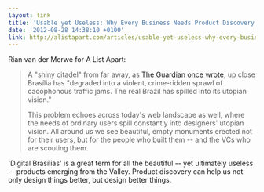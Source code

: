 ```yaml
---
layout: link
title: 'Usable yet Useless: Why Every Business Needs Product Discovery'
date: '2012-08-28 14:38:10 +0100'
link: http://alistapart.com/articles/usable-yet-useless-why-every-business-needs-product-discovery/
---
```

Rian van der Merwe for A List Apart:

> A "shiny citadel" from far away, as [The Guardian once wrote][1], up close Brasília has "degraded into a violent, crime-ridden sprawl of cacophonous traffic jams. The real Brazil has spilled into its utopian vision."
> 
> This problem echoes across today's web landscape as well, where the needs of ordinary users spill constantly into designers' utopian vision. All around us we see beautiful, empty monuments erected not for their users, but for the people who built them -- and the VCs who are scouting them.

'Digital Brasílias' is a great term for all the beautiful -- yet ultimately useless -- products emerging from the Valley. Product discovery can help us not only design things better, but design better things.

[1]: http://theguardian.com/world/2008/mar/12/brazil
